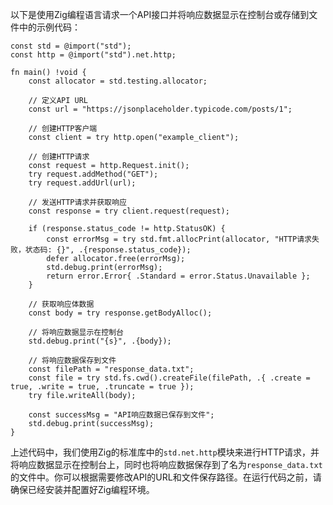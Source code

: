以下是使用Zig编程语言请求一个API接口并将响应数据显示在控制台或存储到文件中的示例代码：

```zig
const std = @import("std");
const http = @import("std").net.http;

fn main() !void {
    const allocator = std.testing.allocator;
    
    // 定义API URL
    const url = "https://jsonplaceholder.typicode.com/posts/1";

    // 创建HTTP客户端
    const client = try http.open("example_client");

    // 创建HTTP请求
    const request = http.Request.init();
    try request.addMethod("GET");
    try request.addUrl(url);

    // 发送HTTP请求并获取响应
    const response = try client.request(request);

    if (response.status_code != http.StatusOK) {
        const errorMsg = try std.fmt.allocPrint(allocator, "HTTP请求失败，状态码: {}", .{response.status_code});
        defer allocator.free(errorMsg);
        std.debug.print(errorMsg);
        return error.Error{ .Standard = error.Status.Unavailable };
    }

    // 获取响应体数据
    const body = try response.getBodyAlloc();

    // 将响应数据显示在控制台
    std.debug.print("{s}", .{body});

    // 将响应数据保存到文件
    const filePath = "response_data.txt";
    const file = try std.fs.cwd().createFile(filePath, .{ .create = true, .write = true, .truncate = true });
    try file.writeAll(body);

    const successMsg = "API响应数据已保存到文件";
    std.debug.print(successMsg);
}
```

上述代码中，我们使用Zig的标准库中的`std.net.http`模块来进行HTTP请求，并将响应数据显示在控制台上，同时也将响应数据保存到了名为`response_data.txt`的文件中。你可以根据需要修改API的URL和文件保存路径。在运行代码之前，请确保已经安装并配置好Zig编程环境。
